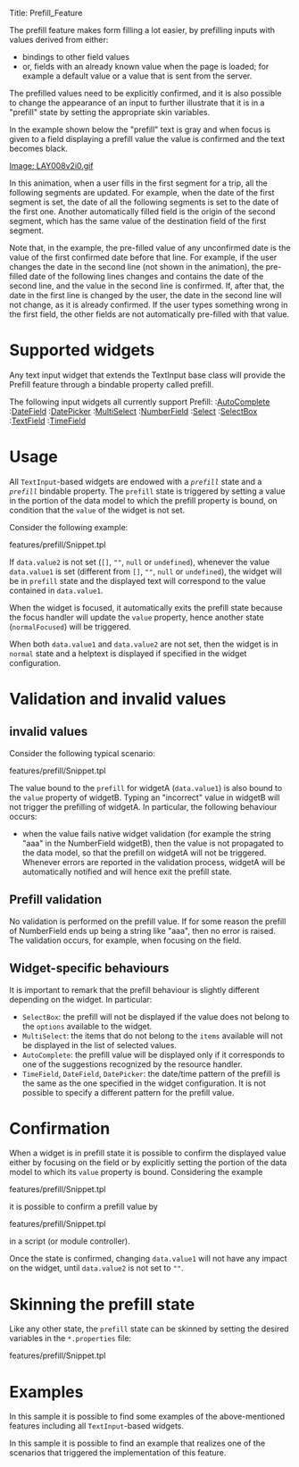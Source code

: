 Title: Prefill_Feature


The prefill feature makes form filling a lot easier, by prefilling inputs with values derived from either:
* bindings to other field values
* or, fields with an already known value when the page is loaded; for example a default value or a value that is sent from the server.

The prefilled values need to be explicitly confirmed, and it is also possible to change the appearance of an input to further illustrate that it is in a "prefill" state by setting the appropriate skin variables.


In the example shown below the "prefill" text is gray and when focus is given to a field displaying a prefill value the value is confirmed and the text becomes black.


[Image: LAY008v2i0.gif](Image:_LAY008v2i0.gif)

In this animation, when a user fills in the first segment for a trip, all the following segments are updated. 
For example, when the date of the first segment is set, the date of all the following segments is set to the date of the first one.
Another automatically filled field is the origin of the second segment, which has the same value of the destination field of the first segment.

Note that, in the example, the pre-filled value of any unconfirmed date is the value of the first confirmed date before that line.  For example, if the user changes the date in the second line (not shown in the animation), the pre-filled date of the following lines changes and contains the date of the second line, and the value in the second line is confirmed. If, after that, the date in the first line is changed by the user, the date in the second line will not change, as it is already confirmed.  If the user types something wrong in the first field, the other fields are not automatically pre-filled with that value.

# Supported widgets

Any text input widget that extends the TextInput base class will provide the Prefill feature through a bindable property called prefill.

The following input widgets all currently support Prefill: 
:[AutoComplete](AutoComplete)
:[DateField](DateField)
:[DatePicker](DatePicker)
:[MultiSelect](MultiSelect)
:[NumberField](NumberField)
:[Select](Select)
:[SelectBox](SelectBox)
:[TextField](TextField)
:[TimeField](TimeField)

# Usage

All <code>TextInput</code>-based widgets are endowed with a *<code>prefill</code>* state and a *<code>prefill</code>* bindable property. The <code>prefill</code> state is triggered by setting a value in the portion of the data model to which the prefill property is bound, on condition that the <code>value</code> of the widget is not set.

Consider the following example:

<srcinclude tag="textfield" lang="AT" outdent="true">features/prefill/Snippet.tpl</srcinclude>

If <code>data.value2</code> is not set (<code>[]</code>, <code>""</code>, <code>null</code> or <code>undefined</code>), whenever the value <code>data.value1</code> is set (different from <code>[]</code>, <code>""</code>, <code>null</code> or <code>undefined</code>), the widget will be in <code>prefill</code> state and the displayed text will correspond to the value contained in <code>data.value1</code>.

When the widget is focused, it automatically exits the prefill state because the focus handler will update the <code>value</code> property, hence another state (<code>normalFocused</code>) will be triggered.

When both <code>data.value1</code> and <code>data.value2</code> are not set, then the widget is in <code>normal</code> state and a helptext is displayed if specified in the widget configuration.


# Validation and invalid values
## invalid values
Consider the following typical scenario:

<srcinclude tag="numberfield" lang="AT" outdent="true">features/prefill/Snippet.tpl</srcinclude>

The value bound to the <code>prefill</code> for widgetA (<code>data.value1</code>) is also bound to the <code>value</code> property of widgetB. Typing an "incorrect" value in widgetB will not trigger the prefilling of widgetA. In particular, the following behaviour occurs:
* when the value fails native widget validation (for example the string "aaa" in the NumberField widgetB), then the value is not propagated to the data model, so that the prefill on widgetA will not be triggered. Whenever errors are reported in the validation process, widgetA will be automatically notified and will hence exit the prefill state.

## Prefill validation
No validation is performed on the prefill value. If for some reason the prefill of NumberField ends up being a string like "aaa", then no error is raised. The validation occurs, for example, when focusing on the field.

## Widget-specific behaviours
It is important to remark that the prefill behaviour is slightly different depending on the widget. In particular:
* <code>SelectBox</code>: the prefill will not be displayed if the value does not belong to the <code>options</code> available to the widget.
* <code>MultiSelect</code>: the items that do not belong to the <code>items</code> available will not be displayed in the list of selected values.
* <code>AutoComplete</code>: the prefill value will be displayed only if it corresponds to one of the suggestions recognized by the resource handler.
* <code>TimeField</code>, <code>DateField</code>, <code>DatePicker</code>: the date/time pattern of the prefill is the same as the one specified in the widget configuration. It is not possible to specify a different pattern for the prefill value.


# Confirmation
When a widget is in prefill state it is possible to confirm the displayed value either by focusing on the field or by explicitly setting the portion of the data model to which its <code>value</code> property is bound. Considering the example

<srcinclude tag="textfield" lang="AT" outdent="true">features/prefill/Snippet.tpl</srcinclude>

it is possible to confirm a prefill value by

<srcinclude tag="json" lang="AT" outdent="true">features/prefill/Snippet.tpl</srcinclude>

in a script (or module controller).

Once the state is confirmed, changing <code>data.value1</code> will not have any impact on the widget, until <code>data.value2</code> is not set to <code>""</code>.

# Skinning the prefill state
Like any other state, the <code>prefill</code> state can be skinned by setting the desired variables in the <code>*.properties</code> file:

<srcinclude tag="skinningproperties" lang="AT" outdent="true">features/prefill/Snippet.tpl</srcinclude>

# Examples
In this sample it is possible to find some examples of the above-mentioned features including all <code>TextInput</code>-based widgets.

<sample sample="features/prefill/basic" />

In this sample it is possible to find an example that realizes one of the scenarios that triggered the implementation of this feature.

<sample sample="features/prefill/usecase" />